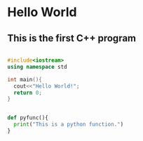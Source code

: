 # Hello World
## This is the first C++ program

```cpp

#include<iostream>
using namespace std

int main(){
  cout<<"Hello World!"; 
  return 0;
} 
```

```python

def pyfunc(){
  print("This is a python function.")
}
```

